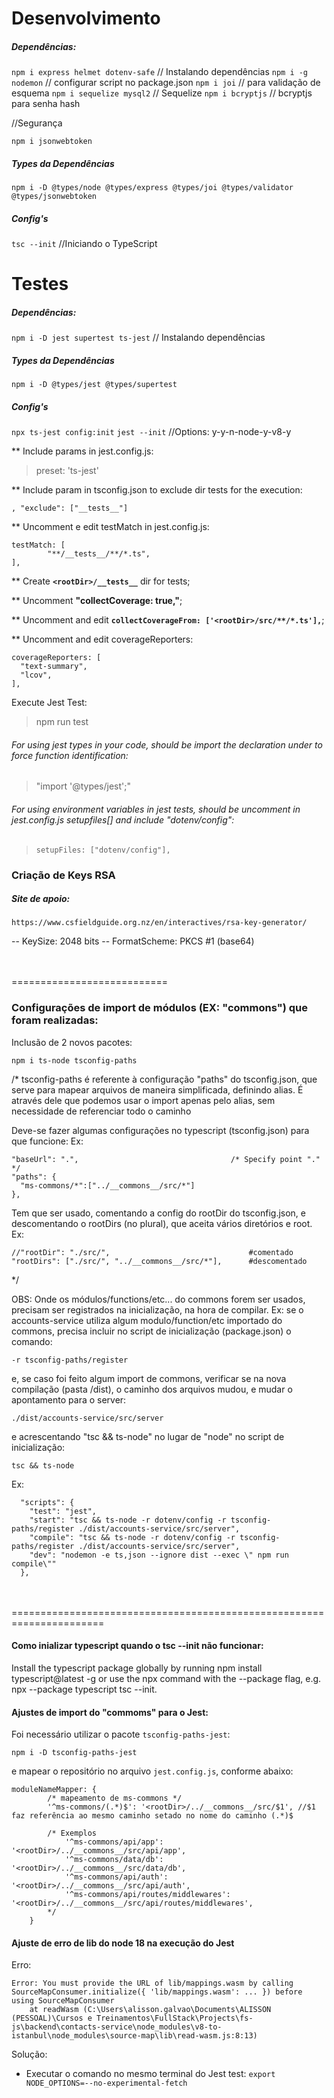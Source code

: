 # Desenvolvimento
##### Dependências:

`npm i express helmet dotenv-safe` // Instalando dependências
`npm i -g nodemon` // configurar script no package.json
`npm i joi` // para validação de esquema
`npm i sequelize mysql2` // Sequelize
`npm i bcryptjs` // bcryptjs para senha hash

//Segurança

`npm i jsonwebtoken`


##### Types da Dependências

`npm i -D @types/node @types/express @types/joi @types/validator @types/jsonwebtoken`

##### Config's

`tsc --init` //Iniciando o TypeScript

# Testes

##### Dependências:

`npm i -D jest supertest ts-jest` // Instalando dependências

##### Types da Dependências

`npm i -D @types/jest @types/supertest`

##### Config's

`npx ts-jest config:init`
`jest --init` //Options: y-y-n-node-y-v8-y

** Include params in jest.config.js:
> preset: 'ts-jest'


** Include param in tsconfig.json to exclude dir tests for the execution:

``
,
  "exclude": ["__tests__"]
``


** Uncomment e edit testMatch in jest.config.js:

```   
testMatch: [
        "**/__tests__/**/*.ts",
],
``` 


** Create __`<rootDir>/__tests__`__ dir for tests;

** Uncomment __"collectCoverage: true,"__;

** Uncomment and edit __`collectCoverageFrom: ['<rootDir>/src/**/*.ts'],`__;

** Uncomment and edit coverageReporters:
```
coverageReporters: [
  "text-summary",
  "lcov",
],
```

Execute Jest Test:

>npm run test 


###### For using jest types in your code, should be import the declaration under to force function identification:
> "import '@types/jest';" 

###### For using environment variables in jest tests, should be uncomment in jest.config.js setupfiles[] and include "dotenv/config":

>     setupFiles: ["dotenv/config"],

### Criação de Keys RSA

##### Site de apoio:

`https://www.csfieldguide.org.nz/en/interactives/rsa-key-generator/`

-- KeySize: 2048 bits
-- FormatScheme: PKCS #1 (base64)




<br><br>===========================

### Configurações de import de módulos (EX: "__commons__") que foram realizadas:

Inclusão de 2 novos pacotes:

`npm i ts-node tsconfig-paths`

/*
tsconfig-paths é referente à configuração "paths" do tsconfig.json, que serve para mapear arquivos de maneira simplificada, definindo alias. É através dele que podemos usar o import apenas pelo alias, sem necessidade de referenciar todo o caminho

Deve-se fazer algumas configurações no typescript (tsconfig.json) para que funcione:
Ex:

    "baseUrl": ".",                                  /* Specify point "." */
    "paths": {
      "ms-commons/*":["../__commons__/src/*"]
    }, 

Tem que ser usado,  comentando a config do rootDir do tsconfig.json, e descomentando o rootDirs (no plural), que aceita vários diretórios e root.
Ex:

    //"rootDir": "./src/",                               #comentado
    "rootDirs": ["./src/", "../__commons__/src/*"],      #descomentado

*/

OBS: Onde os módulos/functions/etc... do commons forem ser usados, precisam ser registrados na inicialização, na hora de compilar.
Ex: se o accounts-service utiliza algum modulo/function/etc importado do commons, precisa incluir no script de inicialização (package.json) o comando:

`-r tsconfig-paths/register`

e, se caso foi feito algum import de commons, verificar se na nova compilação (pasta /dist), o caminho dos arquivos mudou, e mudar o apontamento para o server:

`./dist/accounts-service/src/server`

e acrescentando "tsc && ts-node" no lugar de "node" no script de inicialização:

`tsc && ts-node`

Ex:

```
  "scripts": {
    "test": "jest",
    "start": "tsc && ts-node -r dotenv/config -r tsconfig-paths/register ./dist/accounts-service/src/server",
    "compile": "tsc && ts-node -r dotenv/config -r tsconfig-paths/register ./dist/accounts-service/src/server",
    "dev": "nodemon -e ts,json --ignore dist --exec \" npm run compile\""
  },
```

<br><br>======================================================================
#### Como inializar typescript quando o tsc --init não funcionar:

Install the typescript package globally by running npm install typescript@latest -g 
or 
use the npx command with the --package flag, e.g. npx --package typescript tsc --init.

#### Ajustes de import do "__commoms__" para o Jest:

Foi necessário utilizar o pacote `tsconfig-paths-jest`:

`npm i -D tsconfig-paths-jest`

e mapear o repositório no arquivo `jest.config.js`, conforme abaixo:


```
moduleNameMapper: {
        /* mapeamento de ms-commons */
        '^ms-commons/(.*)$': '<rootDir>/../__commons__/src/$1', //$1 faz referência ao mesmo caminho setado no nome do caminho (.*)$
        
        /* Exemplos
            '^ms-commons/api/app': '<rootDir>/../__commons__/src/api/app',
            '^ms-commons/data/db': '<rootDir>/../__commons__/src/data/db',
            '^ms-commons/api/auth': '<rootDir>/../__commons__/src/api/auth',
            '^ms-commons/api/routes/middlewares': '<rootDir>/../__commons__/src/api/routes/middlewares',
        */
    }
```

#### Ajuste de erro de lib do node 18 na execução do Jest

Erro: 
```
Error: You must provide the URL of lib/mappings.wasm by calling SourceMapConsumer.initialize({ 'lib/mappings.wasm': ... }) before using SourceMapConsumer
    at readWasm (C:\Users\alisson.galvao\Documents\ALISSON (PESSOAL)\Cursos e Treinamentos\FullStack\Projects\fs-js\backend\contacts-service\node_modules\v8-to-istanbul\node_modules\source-map\lib\read-wasm.js:8:13)

```

Solução:

- Executar o comando no mesmo terminal do Jest test:
  `export NODE_OPTIONS=--no-experimental-fetch`